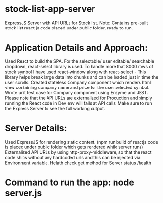 # stock-list-app-server
ExpressJS Server with API URLs for Stock list.
Note: Contains pre-built stock list react js code placed under public folder, ready to run.

# Application Details and Approach:

Used React to build the SPA.
For the selectable/ user editable/ searchable dropdown, react-select library is used.
To handle more that 8000 rows of stock symbol I have used react-window along with react-select - This library helps break large data into chunks and can be loaded just in time the user scrolls.
Created stateless Company component which renders html view containing company name and price for the user selected symbol.
Wrote unit test case for Company component using Enzyme and JEST.
Please note that the API URLs are externalized for Production and simply running the React code in Dev env will fails at API calls. Make sure to run the Express Server to see the full working output.

# Server Details:

Used ExpressJS for rendering static content. (npm run build of reactjs code is placed under public folder which gets rendered while server runs)
Externalized API URLs by using http-proxy-middleware, so that the react code ships without any hardcoded urls and this can be injected via Environment variable.
Helath check get method for Server status /health

# Command to run the app: node server.js
